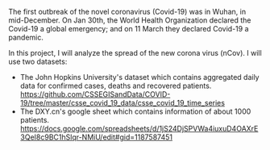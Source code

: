The first outbreak of the novel coronavirus (Covid-19) was in Wuhan, in mid-December. On Jan 30th, the World Health Organization declared the Covid-19 a global emergency; and on 11 March they declared Covid-19 a pandemic.

In this project, I will analyze the spread of the new corona virus (nCov). I will use two datasets:

- The John Hopkins University's dataset which contains aggregated daily data for confirmed cases, deaths and recovered patients. https://github.com/CSSEGISandData/COVID-19/tree/master/csse_covid_19_data/csse_covid_19_time_series
- The DXY.cn's google sheet which contains information of about 1000 patients. 
https://docs.google.com/spreadsheets/d/1jS24DjSPVWa4iuxuD4OAXrE3QeI8c9BC1hSlqr-NMiU/edit#gid=1187587451



